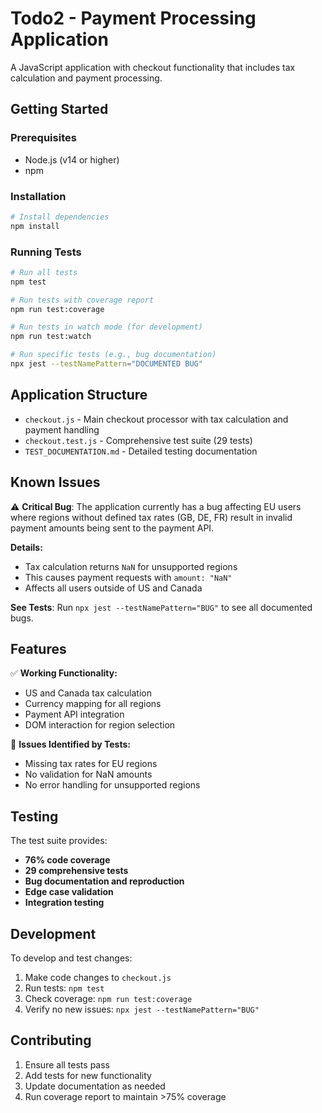 # Todo2 - Payment Processing Application

A JavaScript application with checkout functionality that includes tax calculation and payment processing.

## Getting Started

### Prerequisites
- Node.js (v14 or higher)
- npm

### Installation

```bash
# Install dependencies
npm install
```

### Running Tests

```bash
# Run all tests
npm test

# Run tests with coverage report
npm run test:coverage

# Run tests in watch mode (for development)
npm run test:watch

# Run specific tests (e.g., bug documentation)
npx jest --testNamePattern="DOCUMENTED BUG"
```

## Application Structure

- `checkout.js` - Main checkout processor with tax calculation and payment handling
- `checkout.test.js` - Comprehensive test suite (29 tests)
- `TEST_DOCUMENTATION.md` - Detailed testing documentation

## Known Issues

⚠️ **Critical Bug**: The application currently has a bug affecting EU users where regions without defined tax rates (GB, DE, FR) result in invalid payment amounts being sent to the payment API.

**Details:**
- Tax calculation returns `NaN` for unsupported regions
- This causes payment requests with `amount: "NaN"`
- Affects all users outside of US and Canada

**See Tests**: Run `npx jest --testNamePattern="BUG"` to see all documented bugs.

## Features

✅ **Working Functionality:**
- US and Canada tax calculation
- Currency mapping for all regions  
- Payment API integration
- DOM interaction for region selection

🐛 **Issues Identified by Tests:**
- Missing tax rates for EU regions
- No validation for NaN amounts
- No error handling for unsupported regions

## Testing

The test suite provides:
- **76% code coverage**
- **29 comprehensive tests**
- **Bug documentation and reproduction**
- **Edge case validation**
- **Integration testing**

## Development

To develop and test changes:

1. Make code changes to `checkout.js`
2. Run tests: `npm test`
3. Check coverage: `npm run test:coverage`
4. Verify no new issues: `npx jest --testNamePattern="BUG"`

## Contributing

1. Ensure all tests pass
2. Add tests for new functionality
3. Update documentation as needed
4. Run coverage report to maintain >75% coverage